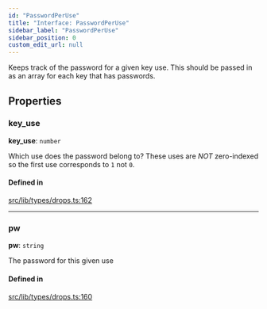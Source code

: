 ```yaml
---
id: "PasswordPerUse"
title: "Interface: PasswordPerUse"
sidebar_label: "PasswordPerUse"
sidebar_position: 0
custom_edit_url: null
---
```


Keeps track of the password for a given key use. This should be passed in as an array for each key that has passwords.

## Properties

### key\_use

 **key\_use**: `number`

Which use does the password belong to? These uses are *NOT* zero-indexed so the first use corresponds to `1` not `0`.

#### Defined in

[src/lib/types/drops.ts:162](https://github.com/keypom/keypom-js/blob/54096de/src/lib/types/drops.ts#L162)

___

### pw

 **pw**: `string`

The password for this given use

#### Defined in

[src/lib/types/drops.ts:160](https://github.com/keypom/keypom-js/blob/54096de/src/lib/types/drops.ts#L160)

